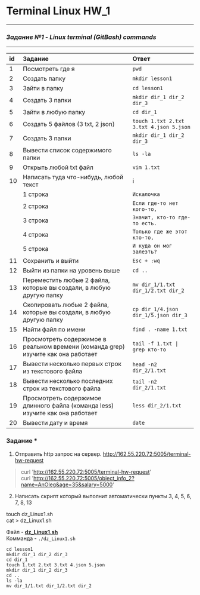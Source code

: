 # Terminal Linux HW_1
__________________________________________________________________________________
### **_Задание №1 - Linux terminal (GitBash) commands_**
__________________________________________________________________________________

| id |  Задание    | Ответ   |
| :---   | :--- | :--- |
| 1 | Посмотреть где я   | `pwd`   |
| 2 | Создать папку   | `mkdir lesson1`   |
| 3 | Зайти в папку   | `cd lesson1`   |
| 4 | Создать 3 папки   | `mkdir dir_1 dir_2 dir_3`   |
| 5 | Зайти в любую папку   | `cd dir_1`   |
| 6 | Создать 5 файлов (3 txt, 2 json)   | `touch 1.txt 2.txt 3.txt 4.json 5.json`   |
| 7 | Создать 3 папки    | `mkdir dir_1 dir_2 dir_3`   |
| 8 | Вывести список содержимого папки   | `ls -la`   |
| 9 | Открыть любой txt файл   | `vim 1.txt`   |
| 10 | Написать туда что-нибудь, любой текст   | i    |
|  |  1 строка  | `Искалочка` |
|  |  2 строка  | `Если где-то нет кого-то,`  |
|  |  3 строка  | `Значит, кто-то где-то есть.`  |
|  |  4 строка  | `Только где же этот кто-то,`  |
|  |  5 строка  | `И куда он мог залезть?`  |
| 11 | Сохранить и выйти   | `Esc + :wq`   |
| 12 | Выйти из папки на уровень выше   | `cd ..`   |
| 13 | Переместить любые 2 файла, которые вы создали, в любую другую папку   | `mv dir_1/1.txt dir_1/2.txt dir_2`   |
| 14 | Cкопировать любые 2 файла, которые вы создали, в любую другую папку   | `cp dir_1/4.json dir_1/5.json dir_3`   |
| 15 | Найти файл по имени   | `find . -name 1.txt`   |
| 16 | Просмотреть содержимое в реальном времени (команда grep) изучите как она работает   | `tail -f 1.txt \| grep кто-то`  |
| 17 | Вывести несколько первых строк из текстового файла   | `head -n2 dir_2/1.txt`   |
| 18 | Вывести несколько последних строк из текстового файла   | `tail -n2 dir_2/1.txt`   |
| 19 | Просмотреть содержимое длинного файла (команда less) изучите как она работает   | `less dir_2/1.txt`   |
| 20 | Вывести дату и время   | `date`   |

### Задание *
1) Отправить http запрос на сервер.
http://162.55.220.72:5005/terminal-hw-request
>curl 'http://162.55.220.72:5005/terminal-hw-request'  
>curl 'http://162.55.220.72:5005/object_info_2?name=AnOleg&age=35&salary=5000'

2) Написать скрипт который выполнит автоматически пункты 3, 4, 5, 6, 7, 8, 13  

touch dz_Linux1.sh  
cat > dz_Linux1.sh  

Файл - **[dz_Linux1.sh](https://github.com/mranolegprivate/TerminalLinux/blob/7321b1a8e7763ae2b384d1623e0b66c426b45e40/dz_Linux1.sh "dz_Linux1.sh")**  
Комманда - `./dz_Linux1.sh`

```#!/bin/bash  
cd lesson1  
mkdir dir_1 dir_2 dir_3  
cd dir_1  
touch 1.txt 2.txt 3.txt 4.json 5.json  
mkdir dir_1 dir_2 dir_3  
cd ..  
ls -la  
mv dir_1/1.txt dir_1/2.txt dir_2
